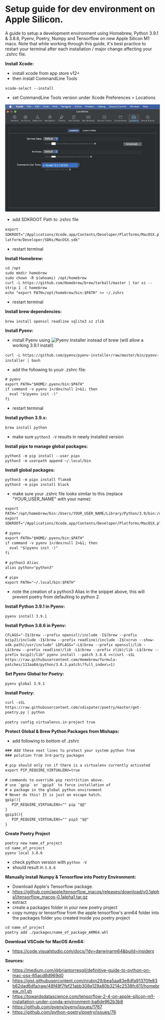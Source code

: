 # Setup guide for dev environment on Apple Silicon.

A guide to setup a development environment using Homebrew, Python 3.9.1 & 3.8.6, Pyenv, Poetry, Numpy and Tensorflow on new Apple Silicon M1 macs. Note that while working through this guide, it's best practice to restart your terminal after each installation / major change affecting your .zshrc file.


__Install Xcode:__
- install xcode from app store v12+
- then install CommandLine Tools

`xcode-select --install`

- set CommandLine Tools version under Xcode Preferences > Locations

![](https://github.com/rybodiddly/Poetry-Pyenv-Homebrew-Numpy-TensorFlow-on-Apple-Silicon-M1/blob/main/xcode_prefs.jpg)

- add SDKROOT Path to .zshrc file

`export SDKROOT="/Applications/Xcode.app/Contents/Developer/Platforms/MacOSX.platform/Developer/SDKs/MacOSX.sdk"`
- restart terminal


__Install Homebrew:__
```
cd /opt
sudo mkdir homebrew
sudo chown -R $(whoami) /opt/homebrew
curl -L https://github.com/Homebrew/brew/tarball/master | tar xz --strip 1 -C homebrew
echo "export PATH=/opt/homebrew/bin:$PATH" >> ~/.zshrc
```
- restart terminal


__Install brew dependencies:__

`brew install openssl readline sqlite3 xz zlib`


__Install Pyenv:__

- install Pyenv using ![Pyenv Installer](https://github.com/pyenv/pyenv-installer) instead of brew (will allow a working 3.9.1 install)

`curl -L https://github.com/pyenv/pyenv-installer/raw/master/bin/pyenv-installer | bash`

- add the following to youir .zshrc file:
```
# pyenv
export PATH="$HOME/.pyenv/bin:$PATH"
if command -v pyenv 1>/dev/null 2>&1; then
  eval "$(pyenv init -)"
fi
```
- restart terminal


__Install python 3.9.x:__

`brew install python`
- make sure `python3 -V` results in newly installed version


__Install pipx to manage global packages:__
```
python3 -m pip install --user pipx
python3 -m userpath append ~/.local/bin
```

__Install global packages:__
```
python3 -m pipx install flake8
python3 -m pipx install black
```

- make sure your .zshrc file looks similar to this (replace "YOUR_USER_NAME" with your name):
```
export PATH="/opt/homebrew/bin:/Users/YOUR_USER_NAME/Library/Python/3.9/bin:/usr/local/bin:/usr/bin:/bin:/usr/sbin:/sbin:/Library/Apple/usr/bin:$PATH"
export SDKROOT="/Applications/Xcode.app/Contents/Developer/Platforms/MacOSX.platform/Developer/SDKs/MacOSX.sdk"

# pyenv
export PATH="$HOME/.pyenv/bin:$PATH"
if command -v pyenv 1>/dev/null 2>&1; then
  eval "$(pyenv init -)"
fi

# python3 Alias
alias python="python3"

# pipx
export PATH="~/.local/bin:$PATH"
```
- note the creation of a python3 Alias in the snippet above, this will prevent poetry from defaulting to python 2.


__Install Python 3.9.1 in Pyenv:__

`pyenv install 3.9.1`


__Install Python 3.8.6 in Pyenv:__
```
CFLAGS="-I$(brew --prefix openssl)/include -I$(brew --prefix bzip2)/include -I$(brew --prefix readline)/include -I$(xcrun --show-sdk-path)/usr/include" LDFLAGS="-L$(brew --prefix openssl)/lib -L$(brew --prefix readline)/lib -L$(brew --prefix zlib)/lib -L$(brew --prefix bzip2)/lib" pyenv install --patch 3.8.6 <<(curl -sSL https://raw.githubusercontent.com/Homebrew/formula-patches/113aa84/python/3.8.3.patch\?full_index\=1)
```

__Set Pyenv Global for Poetry:__

`pyenv global 3.9.1`


__Install Poetry:__
```
curl -sSL https://raw.githubusercontent.com/sdispater/poetry/master/get-poetry.py | python

poetry config virtualenvs.in-project true
```

__Protect Global & Brew Python Packages from Mishaps:__

- add following to bottom of .zshrc
```
### Add these next lines to protect your system python from
### polution from 3rd-party packages

# pip should only run if there is a virtualenv currently activated
export PIP_REQUIRE_VIRTUALENV=true
 
# commands to override pip restriction above.
# use `gpip` or `gpip3` to force installation of
# a package in the global python environment
# Never do this! It is just an escape hatch.
gpip(){
   PIP_REQUIRE_VIRTUALENV="" pip "$@"
}
gpip3(){
   PIP_REQUIRE_VIRTUALENV="" pip3 "$@"
}
```

__Create Poetry Project__
```
poetry new name_of_project
cd name_of_project
pyenv local 3.8.6
```
- check python version with `python -V`
- should result in `3.8.6`


__Manually Install Numpy & Tensorflow into Poetry Environment:__

- Download Apple's Tensorflow package.
- https://github.com/apple/tensorflow_macos/releases/download/v0.1alpha1/tensorflow_macos-0.1alpha1.tar.gz
- extract
- create a packages folder in your new poetry project
- copy numpy or tensorflow from the apple tensorflow's arm64 folder into the packages folder you created inside you poetry project
```
cd name_of_project
poetry add ./packages/name_of_package_ARM64.whl
```

__Download VSCode for MacOS Arm64:__
- https://code.visualstudio.com/docs/?dv=darwinarm64&build=insiders


__Sources:__
- https://medium.com/@briantorresgil/definitive-guide-to-python-on-mac-osx-65acd8d969d0
- https://gist.githubusercontent.com/nrubin29/bea5aa83e8dfa91370fe83b62dad6dfa/raw/48f48f7fef21abb308e129a80b3214c2538fc611/homebrew_m1.sh
- https://towardsdatascience.com/tensorflow-2-4-on-apple-silicon-m1-installation-under-conda-environment-ba6de962b3b8
- https://github.com/pyenv/pyenv/issues/1767
- https://github.com/python-poetry/poetry/issues/76
